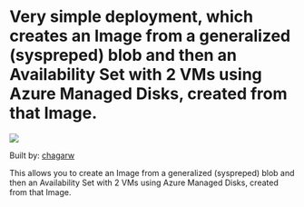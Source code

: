 # Very simple deployment, which creates an Image from a generalized (syspreped) blob and then an Availability Set with 2 VMs using Azure Managed Disks, created from that Image.  

<a href="https://portal.azure.com/#create/Microsoft.Template/uri/https%3A%2F%2Fraw.githubusercontent.com%2Fchagarw%2FMDPP%2Fmaster%2F101-create-image-availabilityset-2vm-from-blob%2Fazuredeploy.json" target="_blank">
    <img src="http://azuredeploy.net/deploybutton.png"/>
</a>

Built by: [chagarw](https://github.com/chagarw)

This allows you to create an Image from a generalized (syspreped) blob and then an Availability Set with 2 VMs using Azure Managed Disks, created from that Image.  